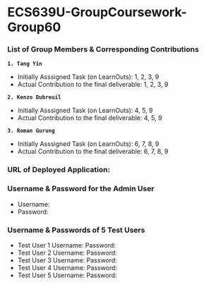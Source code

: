 # ECS639U-GroupCoursework-Group60

### List of Group Members & Corresponding Contributions ###

**`1. Tang Yin`**
- Initially Asssigned Task (on LearnOuts): 1, 2, 3, 9
- Actual Contribution to the final deliverable: 1, 2, 3, 9
  
**`2. Kenzo Dubreuil`**
- Initially Asssigned Task (on LearnOuts): 4, 5, 9
- Actual Contribution to the final deliverable: 4, 5, 9

**`3. Roman Gurung`**
- Initially Asssigned Task (on LearnOuts): 6, 7, 8, 9
- Actual Contribution to the final deliverable: 6, 7, 8, 9


### URL of Deployed Application: ###


### Username & Password for the Admin User ###
- Username:
- Password:


### Username & Passwords of 5 Test Users ###
- Test User 1              Username:                       Password:
- Test User 2              Username:                       Password:
- Test User 3              Username:                       Password:
- Test User 4              Username:                       Password:
- Test User 5              Username:                       Password:
  

